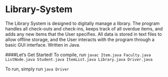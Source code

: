 # Library-System
The Library System is designed to digitally manage a library. The program handles all check-outs and check-ins, keeps track of all overdue items, and adds any new items that the User specifies. All data is stored in text files to allow offline storage, and the User interacts with the program through a basic GUI interface. Written in Java.

####Let’s Get Started!
To compile, run `javac Item.java Faculty.java ListNode.java Student.java ItemList.java Library.java Driver.java`

To run, simply run `java Driver`
